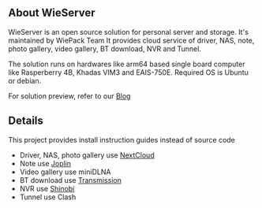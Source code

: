 ## About WieServer 

WieServer is an open source solution for personal server and storage. It's maintained by WiePack Team
It provides cloud service of driver, NAS, note, photo gallery, video gallery, BT download, NVR and Tunnel.

The solution runs on hardwares like arm64 based single board computer like Rasperberry 4B, Khadas VIM3 and EAIS-750E. Required OS is Ubuntu or debian.

For solution preview, refer to our [Blog](https://zhuanlan.zhihu.com/p/628112692) 

## Details
This project provides install instruction guides instead of source code
- Driver, NAS, photo gallery use [NextCloud](https://github.com/nextcloud)
- Note use [Joplin](https://github.com/laurent22/joplin)
- Video gallery use miniDLNA
- BT download use [Transmission](https://github.com/transmission/transmission)
- NVR use [Shinobi](https://gitlab.com/Shinobi-Systems/Shinobi)
- Tunnel use Clash
